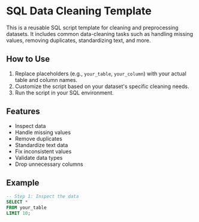 # SQL Data Cleaning Template

This is a reusable SQL script template for cleaning and preprocessing datasets. It includes common data-cleaning tasks such as handling missing values, removing duplicates, standardizing text, and more.

## How to Use
1. Replace placeholders (e.g., `your_table`, `your_column`) with your actual table and column names.
2. Customize the script based on your dataset's specific cleaning needs.
3. Run the script in your SQL environment.

## Features
- Inspect data
- Handle missing values
- Remove duplicates
- Standardize text data
- Fix inconsistent values
- Validate data types
- Drop unnecessary columns

## Example
```sql
-- Step 1: Inspect the data
SELECT *
FROM your_table
LIMIT 10;
